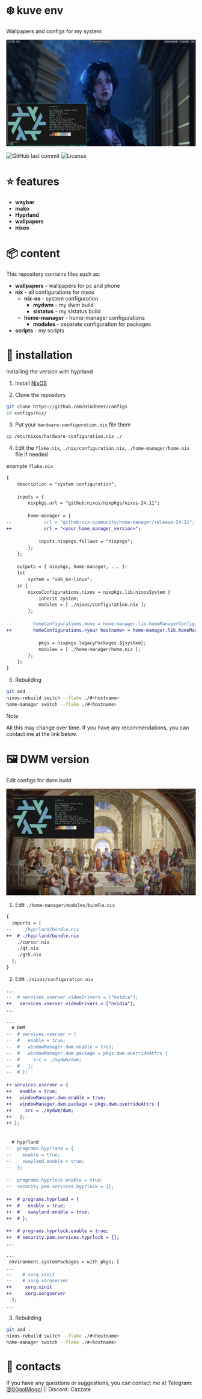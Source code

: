 # ❄️ kuve env

Wallpapers and configs for my system

![screenshot](./screenshots/screen2.jpg)

![GitHub last commit](https://img.shields.io/github/last-commit/Hindbeer/configs)
![License](https://img.shields.io/github/license/Hindbeer/configs)

# ⭐️ features

- **waybar**
- **mako**
- **Hyprland**
- **wallpapers**
- **nixos**

# 📦 content

This repository contains files such as:

- **wallpapers** - wallpapers for pc and phone
- **nix** - all configurations for nixos
  - **nix-os** - system configuration
    - **mydwm** - my dwm build
    - **slstatus** - my slstatus build
  - **home-manager** - home-manager configurations
    - **modules** - separate configuration for packages
- **scripts** - my scripts

# 📀 installation

Installing the version with hyprland

1. Install [NixOS](https://nixos.org/)

2. Clone the repository

```bash
git clone https://github.com/Hindbeer/configs
cd configs/nix/
```

3. Put your `hardware-configuration.nix` file there

```bash
cp /etc/nixos/hardware-configuration.nix ./
```

4. Edit the `flake.nix`, `./nix/configuration.nix`, `./home-manager/home.nix` file if needed

example `flake.nix`

```diff
{
    description = "system configuration";

    inputs = {
        nixpkgs.url = "github:nixos/nixpkgs/nixos-24.11";

        home-manager = {
--            url = "github:nix-community/home-manager/release-24.11";
++            url = "<your_home_manager_version>";

            inputs.nixpkgs.follows = "nixpkgs";
        };
    };

    outputs = { nixpkgs, home-manager, ... }:
    let
        system = "x86_64-linux";
    in {
        nixosConfigurations.nixos = nixpkgs.lib.nixosSystem {
            inherit system;
            modules = [ ./nixos/configuration.nix ];
        };

--        homeConfigurations.kuve = home-manager.lib.homeManagerConfiguration {
++        homeConfigurations.<your hostname> = home-manager.lib.homeManagerConfiguration {

            pkgs = nixpkgs.legacyPackages.${system};
            modules = [ ./home-manager/home.nix ];
        };
    };
}
```

5. Rebuilding

```bash
git add .
nixos-rebuild switch --flake ./#<hostname>
home-manager switch --flake ./#<hostname>
```

> [!NOTE]
> All this may change over time. If you have any recommendations, you can contact me at the link below.

# 🖼 DWM version

Edit configs for dwm build

![screen](./screenshots/screen.png)

1. Edit `./home-manager/modules/bundle.nix`

```diff
{
  imports = [
--    ./hyprland/bundle.nix
++  # ./hyprland/bundle.nix
    ./cursor.nix
    ./qt.nix
    ./gtk.nix
  ];
}
```

2. Edit `./nixos/configuration.nix`

```diff
...
--  # services.xserver.videoDrivers = ["nvidia"];
++   services.xserver.videoDrivers = ["nvidia"];
...
```

```diff
...
  # DWM
--  # services.xserver = {
--  #   enable = true;
--  #   windowManager.dwm.enable = true;
--  #   windowManager.dwm.package = pkgs.dwm.overrideAttrs {
--  #     src = ./mydwm/dwm;
--  #   };
--  # };

++ services.xserver = {
++   enable = true;
++   windowManager.dwm.enable = true;
++   windowManager.dwm.package = pkgs.dwm.overrideAttrs {
++     src = ./mydwm/dwm;
++   };
++ };


  # hyprland
--  programs.hyprland = {
--    enable = true;
--    xwayland.enable = true;
--  };

--  programs.hyprlock.enable = true;
--  security.pam.services.hyprlock = {};

++  # programs.hyprland = {
++  #   enable = true;
++  #   xwayland.enable = true;
++  # };

++  # programs.hyprlock.enable = true;
++  # security.pam.services.hyprlock = {};
...
```

```diff
...
 environment.systemPackages = with pkgs; [
...
--    # xorg.xinit
--    # xorg.xorgserver
++     xorg.xinit
++     xorg.xorgserver
  ];
...
```

3. Rebuilding

```bash
git add .
nixos-rebuild switch --flake ./#<hostname>
home-manager switch --flake ./#<hostname>
```

# 👥 contacts

If you have any questions or suggestions, you can contact me at Telegram: [@G0golMogol](https://t.me/G0golMogol) || Discord: Cazzate
